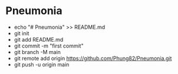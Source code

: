# Pneumonia
-	echo "# Pneumonia" >> README.md
-	git init
-	git add README.md
-	git commit -m "first commit"
-	git branch -M main
-	git remote add origin https://github.com/Phung82/Pneumonia.git
-	git push -u origin main
